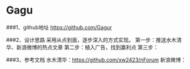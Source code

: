 #  Gagu

###1、github地址
   https://github.com/Gagur

###2、设计思路
   采用从点到面，逐步深入的方式实现。
   		第一步：推送水木清华、新浪微博的热点文章
   		第二步：植入广告，找到赢利点
   第三步：

###3、参考文档
   水木清华：https://github.com/xw2423/nForum
   新浪微博：
